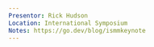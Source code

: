 ```yaml
---
Presentor: Rick Hudson
Location: International Symposium
Notes: https://go.dev/blog/ismmkeynote
---
```

